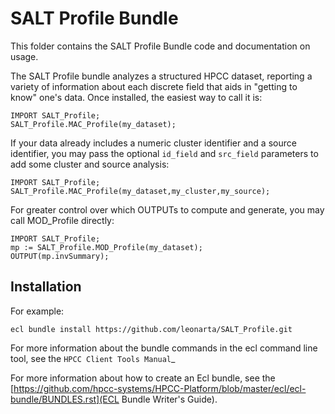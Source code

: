 # SALT Profile Bundle

This folder contains the SALT Profile Bundle code and documentation on usage.

The SALT Profile bundle analyzes a structured HPCC dataset, reporting a variety of information about each discrete field that aids in "getting to know" one's data.  Once installed, the easiest way to call it is:
````
IMPORT SALT_Profile;
SALT_Profile.MAC_Profile(my_dataset);
````

If your data already includes a numeric cluster identifier and a source identifier, you may pass the optional `id_field` and `src_field` parameters to add some  cluster and source analysis:
````
IMPORT SALT_Profile;
SALT_Profile.MAC_Profile(my_dataset,my_cluster,my_source);
````

For greater control over which OUTPUTs to compute and generate, you may call MOD_Profile directly:
````
IMPORT SALT_Profile;
mp := SALT_Profile.MOD_Profile(my_dataset);
OUTPUT(mp.invSummary);
````

## Installation

For example:

    ecl bundle install https://github.com/leonarta/SALT_Profile.git

For more information about the bundle commands in the ecl command line tool, see the `HPCC Client Tools Manual`_

For more information about how to create an Ecl bundle, see the [https://github.com/hpcc-systems/HPCC-Platform/blob/master/ecl/ecl-bundle/BUNDLES.rst](ECL Bundle Writer's Guide).
